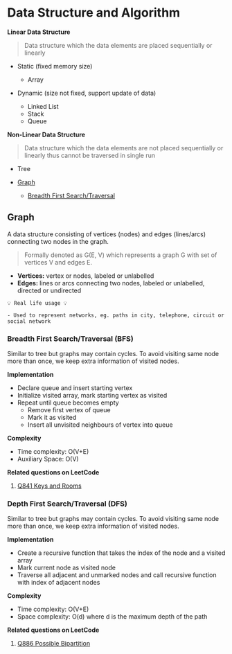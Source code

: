 # Data Structure and Algorithm
**Linear Data Structure**
> Data structure which the data elements are placed sequentially or linearly

- Static (fixed memory size)
  - Array

- Dynamic (size not fixed, support update of data)
  - Linked List
  - Stack
  - Queue

**Non-Linear Data Structure**
> Data structure which the data elements are not placed sequentially or linearly thus cannot be traversed in single run
- Tree
- [Graph](#graph)

  - [Breadth First Search/Traversal](#breadth-first-searchtraversal-bfs)

## Graph
A data structure consisting of vertices (nodes) and edges (lines/arcs) connecting two nodes in the graph. 
> Formally denoted as G(E, V) which represents a graph G with set of vertices V and edges E.
- **Vertices:** vertex or nodes, labeled or unlabelled
- **Edges:** lines or arcs connecting two nodes, labeled or unlabelled, directed or undirected

```
💡 Real life usage 💡

- Used to represent networks, eg. paths in city, telephone, circuit or social network
```

### Breadth First Search/Traversal (BFS)
Similar to tree but graphs may contain cycles. To avoid visiting same node more than once, we keep extra information of visited nodes.

**Implementation**
- Declare queue and insert starting vertex
- Initialize visited array, mark starting vertex as visited
- Repeat until queue becomes empty
  - Remove first vertex of queue
  - Mark it as visited
  - Insert all unvisited neighbours of vertex into queue
  
**Complexity**
- Time complexity: O(V+E)
- Auxiliary Space: O(V)

**Related questions on LeetCode**
1. [Q841 Keys and Rooms](./Graph/BreadthFirstSearch/Q841KeysAndRooms.md)

### Depth First Search/Traversal (DFS)
Similar to tree but graphs may contain cycles. To avoid visiting same node more than once, we keep extra information of visited nodes.

**Implementation**
- Create a recursive function that takes the index of the node and a visited array
- Mark current node as visited node
- Traverse all adjacent and unmarked nodes and call recursive function with index of adjacent nodes

**Complexity**
- Time complexity: O(V+E)
- Space complexity: O(d) where d is the maximum depth of the path

**Related questions on LeetCode**
1. [Q886 Possible Bipartition](./Graph/DepthFirstSearch/Q886PossibleBipartition.md)
